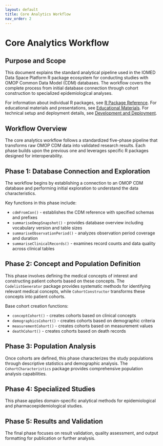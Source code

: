 ```yaml
---
layout: default
title: Core Analytics Workflow
nav_order: 2
---
```


# Core Analytics Workflow

## Purpose and Scope

This document explains the standard analytical pipeline used in the IOMED Data Space Platform R package ecosystem for conducting studies with OMOP Common Data Model (CDM) databases. The workflow covers the complete process from initial database connection through cohort construction to specialized epidemiological analyses.

For information about individual R packages, see [R Package Reference](../../docs/package_reference). For educational materials and presentations, see [Educational Materials](../../docs/educational_materials). For technical setup and deployment details, see [Development and Deployment](../../docs/development_and_deployment).

## Workflow Overview

The core analytics workflow follows a standardized five-phase pipeline that transforms raw OMOP CDM data into validated research results. Each phase builds upon the previous one and leverages specific R packages designed for interoperability.

## Phase 1: Database Connection and Exploration

The workflow begins by establishing a connection to an OMOP CDM database and performing initial exploration to understand the data characteristics.

Key functions in this phase include:
- `cdmFromCon()` - establishes the CDM reference with specified schemas and prefixes
- `summariseOmopSnapshot()` - provides database overview including vocabulary version and table sizes
- `summariseObservationPeriod()` - analyzes observation period coverage and duration
- `summariseClinicalRecords()` - examines record counts and data quality across clinical tables

## Phase 2: Concept and Population Definition

This phase involves defining the medical concepts of interest and constructing patient cohorts based on these concepts. The `CodelistGenerator` package provides systematic methods for identifying relevant medical concepts, while `CohortConstructor` transforms these concepts into patient cohorts.

Base cohort creation functions:
- `conceptCohort()` - creates cohorts based on clinical concepts
- `demographicsCohort()` - creates cohorts based on demographic criteria
- `measurementCohort()` - creates cohorts based on measurement values
- `deathCohort()` - creates cohorts based on death records

## Phase 3: Population Analysis

Once cohorts are defined, this phase characterizes the study populations through descriptive statistics and demographic analysis. The `CohortCharacteristics` package provides comprehensive population analysis capabilities.

## Phase 4: Specialized Studies

This phase applies domain-specific analytical methods for epidemiological and pharmacoepidemiological studies.

## Phase 5: Results and Validation

The final phase focuses on result validation, quality assessment, and output formatting for publication or further analysis.

